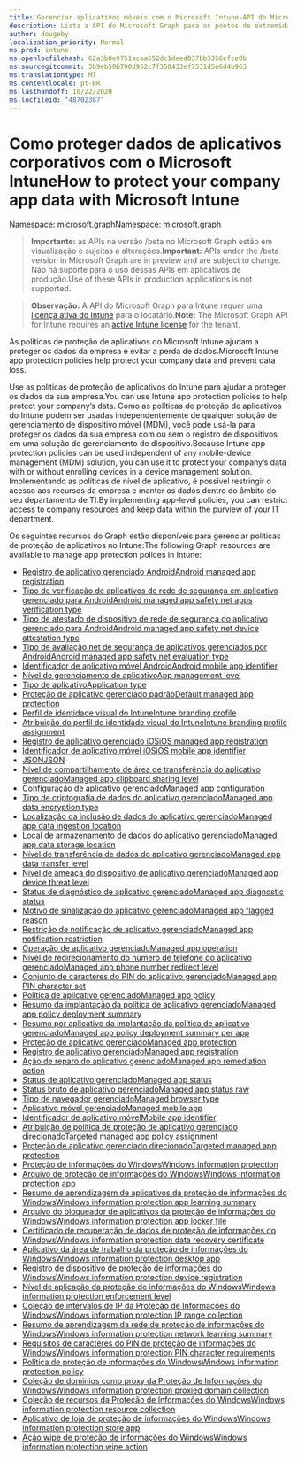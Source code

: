 ```yaml
---
title: Gerenciar aplicativos móveis com o Microsoft Intune-API do Microsoft Graph
description: Lista a API do Microsoft Graph para os pontos de extremidade do Intune (REST) relacionadas ao gerenciamento de aplicativo móvel (MAM) para uma organização de locatário.
author: dougeby
localization_priority: Normal
ms.prod: intune
ms.openlocfilehash: 62a3b0e9751acaa552dc1deed037bb3356cfce0b
ms.sourcegitcommit: 3b9eb50b790d952c7f350433ef7531d5e6d4b963
ms.translationtype: MT
ms.contentlocale: pt-BR
ms.lasthandoff: 10/22/2020
ms.locfileid: "48702387"
---
```

# <a name="how-to-protect-your-company-app-data-with-microsoft-intune"></a><span data-ttu-id="7cb07-103">Como proteger dados de aplicativos corporativos com o Microsoft Intune</span><span class="sxs-lookup"><span data-stu-id="7cb07-103">How to protect your company app data with Microsoft Intune</span></span>

<span data-ttu-id="7cb07-104">Namespace: microsoft.graph</span><span class="sxs-lookup"><span data-stu-id="7cb07-104">Namespace: microsoft.graph</span></span>

> <span data-ttu-id="7cb07-105">**Importante:** as APIs na versão /beta no Microsoft Graph estão em visualização e sujeitas a alterações.</span><span class="sxs-lookup"><span data-stu-id="7cb07-105">**Important:** APIs under the /beta version in Microsoft Graph are in preview and are subject to change.</span></span> <span data-ttu-id="7cb07-106">Não há suporte para o uso dessas APIs em aplicativos de produção.</span><span class="sxs-lookup"><span data-stu-id="7cb07-106">Use of these APIs in production applications is not supported.</span></span>

> <span data-ttu-id="7cb07-107">**Observação:** A API do Microsoft Graph para Intune requer uma [licença ativa do Intune](https://go.microsoft.com/fwlink/?linkid=839381) para o locatário.</span><span class="sxs-lookup"><span data-stu-id="7cb07-107">**Note:** The Microsoft Graph API for Intune requires an [active Intune license](https://go.microsoft.com/fwlink/?linkid=839381) for the tenant.</span></span>

<span data-ttu-id="7cb07-108">As políticas de proteção de aplicativos do Microsoft Intune ajudam a proteger os dados da empresa e evitar a perda de dados.</span><span class="sxs-lookup"><span data-stu-id="7cb07-108">Microsoft Intune app protection policies help protect your company data and prevent data loss.</span></span>

<span data-ttu-id="7cb07-109">Use as políticas de proteção de aplicativos do Intune para ajudar a proteger os dados da sua empresa.</span><span class="sxs-lookup"><span data-stu-id="7cb07-109">You can use Intune app protection policies to help protect your company’s data.</span></span> <span data-ttu-id="7cb07-110">Como as políticas de proteção de aplicativos do Intune podem ser usadas independentemente de qualquer solução de gerenciamento de dispositivo móvel (MDM), você pode usá-la para proteger os dados da sua empresa com ou sem o registro de dispositivos em uma solução de gerenciamento de dispositivo.</span><span class="sxs-lookup"><span data-stu-id="7cb07-110">Because Intune app protection policies can be used independent of any mobile-device management (MDM) solution, you can use it to protect your company’s data with or without enrolling devices in a device management solution.</span></span> <span data-ttu-id="7cb07-111">Implementando as políticas de nível de aplicativo, é possível restringir o acesso aos recursos da empresa e manter os dados dentro do âmbito do seu departamento de TI.</span><span class="sxs-lookup"><span data-stu-id="7cb07-111">By implementing app-level policies, you can restrict access to company resources and keep data within the purview of your IT department.</span></span>

<span data-ttu-id="7cb07-112">Os seguintes recursos do Graph estão disponíveis para gerenciar políticas de proteção de aplicativos no Intune:</span><span class="sxs-lookup"><span data-stu-id="7cb07-112">The following Graph resources are available to manage app protection polices in Intune:</span></span>

- [<span data-ttu-id="7cb07-113">Registro de aplicativo gerenciado Android</span><span class="sxs-lookup"><span data-stu-id="7cb07-113">Android managed app registration</span></span>](intune-mam-androidmanagedappregistration.md)
- [<span data-ttu-id="7cb07-114">Tipo de verificação de aplicativos de rede de segurança em aplicativo gerenciado para Android</span><span class="sxs-lookup"><span data-stu-id="7cb07-114">Android managed app safety net apps verification type</span></span>](intune-mam-androidmanagedappsafetynetappsverificationtype.md)
- [<span data-ttu-id="7cb07-115">Tipo de atestado de dispositivo de rede de segurança do aplicativo gerenciado para Android</span><span class="sxs-lookup"><span data-stu-id="7cb07-115">Android managed app safety net device attestation type</span></span>](intune-mam-androidmanagedappsafetynetdeviceattestationtype.md)
- [<span data-ttu-id="7cb07-116">Tipo de avaliação net de segurança de aplicativos gerenciados por Android</span><span class="sxs-lookup"><span data-stu-id="7cb07-116">Android managed app safety net evaluation type</span></span>](intune-mam-androidmanagedappsafetynetevaluationtype.md)
- [<span data-ttu-id="7cb07-117">Identificador de aplicativo móvel Android</span><span class="sxs-lookup"><span data-stu-id="7cb07-117">Android mobile app identifier</span></span>](intune-mam-androidmobileappidentifier.md)
- [<span data-ttu-id="7cb07-118">Nível de gerenciamento de aplicativo</span><span class="sxs-lookup"><span data-stu-id="7cb07-118">App management level</span></span>](intune-mam-appmanagementlevel.md)
- [<span data-ttu-id="7cb07-119">Tipo de aplicativo</span><span class="sxs-lookup"><span data-stu-id="7cb07-119">Application type</span></span>](intune-wip-applicationtype.md)
- [<span data-ttu-id="7cb07-120">Proteção de aplicativo gerenciado padrão</span><span class="sxs-lookup"><span data-stu-id="7cb07-120">Default managed app protection</span></span>](intune-mam-defaultmanagedappprotection.md)
- [<span data-ttu-id="7cb07-121">Perfil de identidade visual do Intune</span><span class="sxs-lookup"><span data-stu-id="7cb07-121">Intune branding profile</span></span>](intune-wip-intunebrandingprofile.md)
- [<span data-ttu-id="7cb07-122">Atribuição do perfil de identidade visual do Intune</span><span class="sxs-lookup"><span data-stu-id="7cb07-122">Intune branding profile assignment</span></span>](intune-wip-intunebrandingprofileassignment.md)
- [<span data-ttu-id="7cb07-123">Registro de aplicativo gerenciado iOS</span><span class="sxs-lookup"><span data-stu-id="7cb07-123">iOS managed app registration</span></span>](intune-mam-iosmanagedappregistration.md)
- [<span data-ttu-id="7cb07-124">Identificador de aplicativo móvel iOS</span><span class="sxs-lookup"><span data-stu-id="7cb07-124">iOS mobile app identifier</span></span>](intune-mam-iosmobileappidentifier.md)
- [<span data-ttu-id="7cb07-125">JSON</span><span class="sxs-lookup"><span data-stu-id="7cb07-125">JSON</span></span>](intune-mam-json.md)
- [<span data-ttu-id="7cb07-126">Nível de compartilhamento de área de transferência do aplicativo gerenciado</span><span class="sxs-lookup"><span data-stu-id="7cb07-126">Managed app clipboard sharing level</span></span>](intune-mam-managedappclipboardsharinglevel.md)
- [<span data-ttu-id="7cb07-127">Configuração de aplicativo gerenciado</span><span class="sxs-lookup"><span data-stu-id="7cb07-127">Managed app configuration</span></span>](intune-mam-managedappconfiguration.md)
- [<span data-ttu-id="7cb07-128">Tipo de criptografia de dados do aplicativo gerenciado</span><span class="sxs-lookup"><span data-stu-id="7cb07-128">Managed app data encryption type</span></span>](intune-mam-managedappdataencryptiontype.md)
- [<span data-ttu-id="7cb07-129">Localização da inclusão de dados do aplicativo gerenciado</span><span class="sxs-lookup"><span data-stu-id="7cb07-129">Managed app data ingestion location</span></span>](intune-mam-managedappdataingestionlocation.md)
- [<span data-ttu-id="7cb07-130">Local de armazenamento de dados do aplicativo gerenciado</span><span class="sxs-lookup"><span data-stu-id="7cb07-130">Managed app data storage location</span></span>](intune-mam-managedappdatastoragelocation.md)
- [<span data-ttu-id="7cb07-131">Nível de transferência de dados do aplicativo gerenciado</span><span class="sxs-lookup"><span data-stu-id="7cb07-131">Managed app data transfer level</span></span>](intune-mam-managedappdatatransferlevel.md)
- [<span data-ttu-id="7cb07-132">Nível de ameaça do dispositivo de aplicativo gerenciado</span><span class="sxs-lookup"><span data-stu-id="7cb07-132">Managed app device threat level</span></span>](intune-mam-managedappdevicethreatlevel.md)
- [<span data-ttu-id="7cb07-133">Status de diagnóstico de aplicativo gerenciado</span><span class="sxs-lookup"><span data-stu-id="7cb07-133">Managed app diagnostic status</span></span>](intune-mam-managedappdiagnosticstatus.md)
- [<span data-ttu-id="7cb07-134">Motivo de sinalização do aplicativo gerenciado</span><span class="sxs-lookup"><span data-stu-id="7cb07-134">Managed app flagged reason</span></span>](intune-mam-managedappflaggedreason.md)
- [<span data-ttu-id="7cb07-135">Restrição de notificação de aplicativo gerenciado</span><span class="sxs-lookup"><span data-stu-id="7cb07-135">Managed app notification restriction</span></span>](intune-mam-managedappnotificationrestriction.md)
- [<span data-ttu-id="7cb07-136">Operação de aplicativo gerenciado</span><span class="sxs-lookup"><span data-stu-id="7cb07-136">Managed app operation</span></span>](intune-mam-managedappoperation.md)
- [<span data-ttu-id="7cb07-137">Nível de redirecionamento do número de telefone do aplicativo gerenciado</span><span class="sxs-lookup"><span data-stu-id="7cb07-137">Managed app phone number redirect level</span></span>](intune-mam-managedappphonenumberredirectlevel.md)
- [<span data-ttu-id="7cb07-138">Conjunto de caracteres do PIN do aplicativo gerenciado</span><span class="sxs-lookup"><span data-stu-id="7cb07-138">Managed app PIN character set</span></span>](intune-mam-managedapppincharacterset.md)
- [<span data-ttu-id="7cb07-139">Política de aplicativo gerenciado</span><span class="sxs-lookup"><span data-stu-id="7cb07-139">Managed app policy</span></span>](intune-mam-managedapppolicy.md)
- [<span data-ttu-id="7cb07-140">Resumo da implantação da política de aplicativo gerenciado</span><span class="sxs-lookup"><span data-stu-id="7cb07-140">Managed app policy deployment summary</span></span>](intune-mam-managedapppolicydeploymentsummary.md)
- [<span data-ttu-id="7cb07-141">Resumo por aplicativo da implantação da política de aplicativo gerenciado</span><span class="sxs-lookup"><span data-stu-id="7cb07-141">Managed app policy deployment summary per app</span></span>](intune-mam-managedapppolicydeploymentsummaryperapp.md)
- [<span data-ttu-id="7cb07-142">Proteção de aplicativo gerenciado</span><span class="sxs-lookup"><span data-stu-id="7cb07-142">Managed app protection</span></span>](intune-mam-managedappprotection.md)
- [<span data-ttu-id="7cb07-143">Registro de aplicativo gerenciado</span><span class="sxs-lookup"><span data-stu-id="7cb07-143">Managed app registration</span></span>](intune-mam-managedappregistration.md)
- [<span data-ttu-id="7cb07-144">Ação de reparo do aplicativo gerenciado</span><span class="sxs-lookup"><span data-stu-id="7cb07-144">Managed app remediation action</span></span>](intune-mam-managedappremediationaction.md)
- [<span data-ttu-id="7cb07-145">Status de aplicativo gerenciado</span><span class="sxs-lookup"><span data-stu-id="7cb07-145">Managed app status</span></span>](intune-mam-managedappstatus.md)
- [<span data-ttu-id="7cb07-146">Status bruto de aplicativo gerenciado</span><span class="sxs-lookup"><span data-stu-id="7cb07-146">Managed app status raw</span></span>](intune-mam-managedappstatusraw.md)
- [<span data-ttu-id="7cb07-147">Tipo de navegador gerenciado</span><span class="sxs-lookup"><span data-stu-id="7cb07-147">Managed browser type</span></span>](intune-mam-managedbrowsertype.md)
- [<span data-ttu-id="7cb07-148">Aplicativo móvel gerenciado</span><span class="sxs-lookup"><span data-stu-id="7cb07-148">Managed mobile app</span></span>](intune-mam-managedmobileapp.md)
- [<span data-ttu-id="7cb07-149">Identificador de aplicativo móvel</span><span class="sxs-lookup"><span data-stu-id="7cb07-149">Mobile app identifier</span></span>](intune-mam-mobileappidentifier.md)
- [<span data-ttu-id="7cb07-150">Atribuição de política de proteção de aplicativo gerenciado direcionado</span><span class="sxs-lookup"><span data-stu-id="7cb07-150">Targeted managed app policy assignment</span></span>](intune-mam-targetedmanagedapppolicyassignment.md)
- [<span data-ttu-id="7cb07-151">Proteção de aplicativo gerenciado direcionado</span><span class="sxs-lookup"><span data-stu-id="7cb07-151">Targeted managed app protection</span></span>](intune-mam-targetedmanagedappprotection.md)
- [<span data-ttu-id="7cb07-152">Proteção de informações do Windows</span><span class="sxs-lookup"><span data-stu-id="7cb07-152">Windows information protection</span></span>](intune-mam-windowsinformationprotection.md)
- [<span data-ttu-id="7cb07-153">Arquivo de proteção de informações do Windows</span><span class="sxs-lookup"><span data-stu-id="7cb07-153">Windows information protection app</span></span>](intune-mam-windowsinformationprotectionapp.md)
- [<span data-ttu-id="7cb07-154">Resumo de aprendizagem de aplicativos da proteção de informações do Windows</span><span class="sxs-lookup"><span data-stu-id="7cb07-154">Windows information protection app learning summary</span></span>](intune-wip-windowsinformationprotectionapplearningsummary.md)
- [<span data-ttu-id="7cb07-155">Arquivo do bloqueador de aplicativos da proteção de informações do Windows</span><span class="sxs-lookup"><span data-stu-id="7cb07-155">Windows information protection app locker file</span></span>](intune-mam-windowsinformationprotectionapplockerfile.md)
- [<span data-ttu-id="7cb07-156">Certificado de recuperação de dados de proteção de informações do Windows</span><span class="sxs-lookup"><span data-stu-id="7cb07-156">Windows information protection data recovery certificate</span></span>](intune-mam-windowsinformationprotectiondatarecoverycertificate.md)
- [<span data-ttu-id="7cb07-157">Aplicativo da área de trabalho da proteção de informações do Windows</span><span class="sxs-lookup"><span data-stu-id="7cb07-157">Windows information protection desktop app</span></span>](intune-mam-windowsinformationprotectiondesktopapp.md)
- [<span data-ttu-id="7cb07-158">Registro de dispositivo de proteção de informações do Windows</span><span class="sxs-lookup"><span data-stu-id="7cb07-158">Windows information protection device registration</span></span>](intune-mam-windowsinformationprotectiondeviceregistration.md)
- [<span data-ttu-id="7cb07-159">Nível de aplicação da proteção de informações do Windows</span><span class="sxs-lookup"><span data-stu-id="7cb07-159">Windows information protection enforcement level</span></span>](intune-mam-windowsinformationprotectionenforcementlevel.md)
- [<span data-ttu-id="7cb07-160">Coleção de intervalos de IP da Proteção de Informações do Windows</span><span class="sxs-lookup"><span data-stu-id="7cb07-160">Windows information protection IP range collection</span></span>](intune-mam-windowsinformationprotectioniprangecollection.md)
- [<span data-ttu-id="7cb07-161">Resumo de aprendizagem da rede de proteção de informações do Windows</span><span class="sxs-lookup"><span data-stu-id="7cb07-161">Windows information protection network learning summary</span></span>](intune-wip-windowsinformationprotectionnetworklearningsummary.md)
- [<span data-ttu-id="7cb07-162">Requisitos de caracteres do PIN de proteção de informações do Windows</span><span class="sxs-lookup"><span data-stu-id="7cb07-162">Windows information protection PIN character requirements</span></span>](intune-mam-windowsinformationprotectionpincharacterrequirements.md)
- [<span data-ttu-id="7cb07-163">Política de proteção de informações do Windows</span><span class="sxs-lookup"><span data-stu-id="7cb07-163">Windows information protection policy</span></span>](intune-mam-windowsinformationprotectionpolicy.md)
- [<span data-ttu-id="7cb07-164">Coleção de domínios como proxy da Proteção de Informações do Windows</span><span class="sxs-lookup"><span data-stu-id="7cb07-164">Windows information protection proxied domain collection</span></span>](intune-mam-windowsinformationprotectionproxieddomaincollection.md)
- [<span data-ttu-id="7cb07-165">Coleção de recursos da Proteção de Informações do Windows</span><span class="sxs-lookup"><span data-stu-id="7cb07-165">Windows information protection resource collection</span></span>](intune-mam-windowsinformationprotectionresourcecollection.md)
- [<span data-ttu-id="7cb07-166">Aplicativo de loja de proteção de informações do Windows</span><span class="sxs-lookup"><span data-stu-id="7cb07-166">Windows information protection store app</span></span>](intune-mam-windowsinformationprotectionstoreapp.md)
- [<span data-ttu-id="7cb07-167">Ação wipe de proteção de informações do Windows</span><span class="sxs-lookup"><span data-stu-id="7cb07-167">Windows information protection wipe action</span></span>](intune-mam-windowsinformationprotectionwipeaction.md)